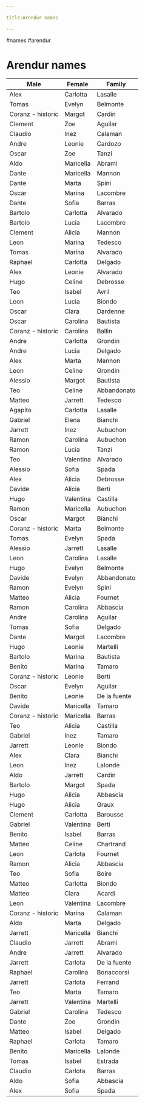 --- 
title:Arendur names 
---
#names #arendur 

# Arendur names
| Male              | Female    | Family       |
| ----------------- | --------- | ------------ |
| Alex              | Carlotta  | Lasalle      |
| Tomas             | Evelyn    | Belmonte     |
| Coranz - historic | Margot    | Cardin       |
| Clement           | Zoe       | Aguilar      |
| Claudio           | Inez      | Calaman      |
| Andre             | Leonie    | Cardozo      |
| Oscar             | Zoe       | Tanzi        |
| Aldo              | Maricella | Abrami       |
| Dante             | Maricella | Mannon       |
| Dante             | Marta     | Spini        |
| Oscar             | Marina    | Lacombre     |
| Dante             | Sofia     | Barras       |
| Bartolo           | Carlotta  | Alvarado     |
| Bartolo           | Lucia     | Lacombre     |
| Clement           | Alicia    | Mannon       |
| Leon              | Marina    | Tedesco      |
| Tomas             | Marina    | Alvarado     |
| Raphael           | Carlotta  | Delgado      |
| Alex              | Leonie    | Alvarado     |
| Hugo              | Celine    | Debrosse     |
| Teo               | Isabel    | Avril        |
| Leon              | Lucia     | Biondo       |
| Oscar             | Clara     | Dardenne     |
| Oscar             | Carolina  | Bautista     |
| Coranz - historic | Carolina  | Ballin       |
| Andre             | Carlotta  | Grondin      |
| Andre             | Lucia     | Delgado      |
| Alex              | Marta     | Mannon       |
| Leon              | Celine    | Grondin      |
| Alessio           | Margot    | Bautista     |
| Teo               | Celine    | Abbandonato  |
| Matteo            | Jarrett   | Tedesco      |
| Agapito           | Carlotta  | Lasalle      |
| Gabriel           | Elena     | Bianchi      |
| Jarrett           | Inez      | Aubuchon     |
| Ramon             | Carolina  | Aubuchon     |
| Ramon             | Lucia     | Tanzi        |
| Teo               | Valentina | Alvarado     |
| Alessio           | Sofia     | Spada        |
| Alex              | Alicia    | Debrosse     |
| Davide            | Alicia    | Berti        |
| Hugo              | Valentina | Castilla     |
| Ramon             | Maricella | Aubuchon     |
| Oscar             | Margot    | Bianchi      |
| Coranz - historic | Marta     | Belmonte     |
| Tomas             | Evelyn    | Spada        |
| Alessio           | Jarrett   | Lasalle      |
| Leon              | Carolina  | Lasalle      |
| Hugo              | Evelyn    | Belmonte     |
| Davide            | Evelyn    | Abbandonato  |
| Ramon             | Evelyn    | Spini        |
| Matteo            | Alicia    | Fournet      |
| Ramon             | Carolina  | Abbascia     |
| Andre             | Carolina  | Aguilar      |
| Tomas             | Sofia     | Delgado      |
| Dante             | Margot    | Lacombre     |
| Hugo              | Leonie    | Martelli     |
| Bartolo           | Marina    | Bautista     |
| Benito            | Marina    | Tamaro       |
| Coranz - historic | Leonie    | Berti        |
| Oscar             | Evelyn    | Aguilar      |
| Benito            | Leonie    | De la fuente |
| Davide            | Maricella | Tamaro       |
| Coranz - historic | Maricella | Barras       |
| Teo               | Alicia    | Castilla     |
| Gabriel           | Inez      | Tamaro       |
| Jarrett           | Leonie    | Biondo       |
| Alex              | Clara     | Bianchi      |
| Leon              | Inez      | Lalonde      |
| Aldo              | Jarrett   | Cardin       |
| Bartolo           | Margot    | Spada        |
| Hugo              | Alicia    | Abbascia     |
| Hugo              | Alicia    | Graux        |
| Clement           | Carlotta  | Barousse     |
| Gabriel           | Valentina | Berti        |
| Benito            | Isabel    | Barras       |
| Matteo            | Celine    | Chartrand    |
| Leon              | Carlota   | Fournet      |
| Ramon             | Alicia    | Abbascia     |
| Teo               | Sofia     | Boire        |
| Matteo            | Carlotta  | Biondo       |
| Matteo            | Clara     | Acardi       |
| Leon              | Valentina | Lacombre     |
| Coranz - historic | Marina    | Calaman      |
| Aldo              | Marta     | Delgado      |
| Jarrett           | Maricella | Bianchi      |
| Claudio           | Jarrett   | Abrami       |
| Andre             | Jarrett   | Alvarado     |
| Jarrett           | Carlota   | De la fuente |
| Raphael           | Carolina  | Bonaccorsi   |
| Jarrett           | Carlota   | Ferrand      |
| Teo               | Marta     | Tamaro       |
| Jarrett           | Valentina | Martelli     |
| Gabriel           | Carolina  | Tedesco      |
| Dante             | Zoe       | Grondin      |
| Matteo            | Isabel    | Delgado      |
| Raphael           | Carlota   | Tamaro       |
| Benito            | Maricella | Lalonde      |
| Tomas             | Isabel    | Estrada      |
| Claudio           | Carlota   | Barras       |
| Aldo              | Sofia     | Abbascia     |
| Alex              | Sofia     | Spada        |
